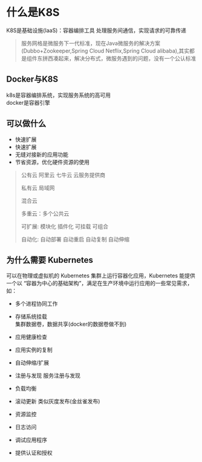 # 什么是K8S

K8S是基础设施(IaaS)：容器编排工具 处理服务间通信，实现请求的可靠传递

> 服务网格是微服务下一代标准，现在Java微服务的解决方案(Dubbo+Zookeeper,Spring Cloud Netflix,Spring Cloud alibaba),其实都是组件东拼西凑起来，解决分布式，微服务遇到的问题，没有一个公认标准

## Docker与K8S

k8s是容器编排系统，实现服务系统的高可用  
docker是容器引擎

## 可以做什么

+ 快速扩展
+ 快速扩展
+ 无缝对接新的应用功能
+ 节省资源，优化硬件资源的使用

> 公有云 阿里云 七牛云 云服务提供商
>
> 私有云 局域网
>
> 混合云
>
> 多重云：多个公共云
>
> 可扩展: 模块化 插件化 可挂载 可组合
>
> 自动化: 自动部署 自动重启 自动复制 自动伸缩

## 为什么需要 Kubernetes

可以在物理或虚拟机的 Kubernetes 集群上运行容器化应用，Kubernetes 能提供一个以 “容器为中心的基础架构”，满足在生产环境中运行应用的一些常见需求，如：

+ 多个进程协同工作

+ 存储系统挂载  
集群数据卷，数据共享(docker的数据卷做不到)
+ 应用健康检查
+ 应用实例的复制

+ 自动伸缩/扩展

+ 注册与发现
服务注册与发现

+ 负载均衡

+ 滚动更新
类似灰度发布(金丝雀发布)
+ 资源监控

+ 日志访问
+ 调试应用程序
+ 提供认证和授权
